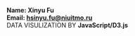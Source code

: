 ﻿**Name: Xinyu Fu**  
**Email: hsinyu.fu@niuitmo.ru**  
DATA VISULIZATION BY **JavaScript/D3.js**




